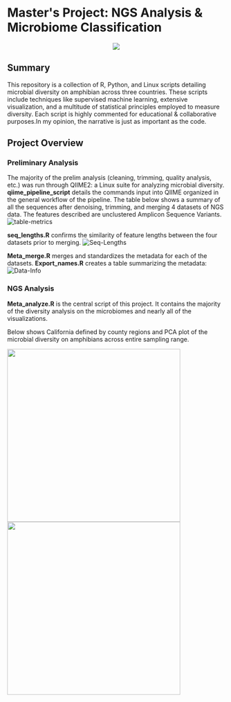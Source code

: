# Master's Project: NGS Analysis & Microbiome Classification

<p align="center">
  <img src="https://vectorified.com/images/dna-icon-png-17.png" />
</p>

## Summary
This repository is a collection of R, Python, and Linux scripts detailing microbial diversity on amphibian across three countries. These scripts include techniques like supervised machine learning, extensive visualization, and a multitude of statistical principles employed to measure diversity. Each script is highly commented for educational & collaborative purposes.In my opinion, the narrative is just as important as the code.

## Project Overview
### Preliminary Analysis
The majority of the prelim analysis (cleaning, trimming, quality analysis, etc.) was run through QIIME2: a Linux suite for analyzing microbial diversity. **qiime_pipeline_script** details the commands input into QIIME organized in the general workflow of the pipeline. The table below shows a summary of all the sequences after denoising, trimming, and merging 4 datasets of NGS data. The features described are unclustered Amplicon Sequence Variants.
![table-metrics](https://user-images.githubusercontent.com/32527761/145107820-36a40813-9dff-4064-bc21-f61d06e76ab5.png)

**seq_lengths.R** confirms the similarity of feature lengths between the four
datasets prior to merging.
![Seq-Lengths](https://user-images.githubusercontent.com/32527761/145122142-ac7ed1ac-cdf9-438f-84a7-2a38f6367ebe.png)

**Meta_merge.R** merges and standardizes the metadata for each of the datasets. **Export_names.R** creates a table summarizing the metadata:
![Data-Info](https://user-images.githubusercontent.com/32527761/145119116-478a560b-6f39-46b7-9c47-d1b6c55e9f66.png)

### NGS Analysis
**Meta_analyze.R** is the central script of this project. It contains the
majority of the diversity analysis on the microbiomes and nearly all of the
visualizations.

Below shows California defined by county regions and PCA plot of the microbial
diversity on amphibians across entire sampling range.
<p float="left">
  <img src="https://user-images.githubusercontent.com/32527761/145129143-aafa360b-ae36-4e0e-ac0f-2165511b6ca0.png" width=400, height=400 />
  <img src="https://user-images.githubusercontent.com/32527761/145129232-e9546a3f-df93-4303-954a-6898ed6c8edb.png" width=400, height=400 />
</p>

